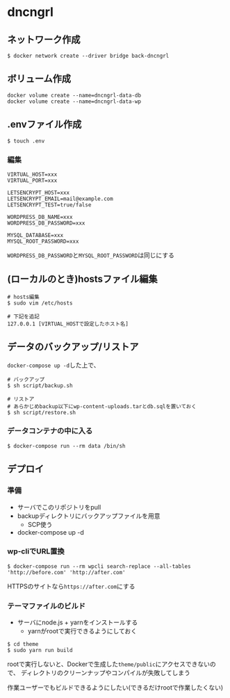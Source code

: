 # dncngrl


## ネットワーク作成
```
$ docker network create --driver bridge back-dncngrl
```


## ボリューム作成
```
docker volume create --name=dncngrl-data-db
docker volume create --name=dncngrl-data-wp
```


## .envファイル作成
```
$ touch .env
```

### 編集
```
VIRTUAL_HOST=xxx
VIRTUAL_PORT=xxx

LETSENCRYPT_HOST=xxx
LETSENCRYPT_EMAIL=mail@example.com
LETSENCRYPT_TEST=true/false

WORDPRESS_DB_NAME=xxx
WORDPRESS_DB_PASSWORD=xxx

MYSQL_DATABASE=xxx
MYSQL_ROOT_PASSWORD=xxx
```

`WORDPRESS_DB_PASSWORD`と`MYSQL_ROOT_PASSWORD`は同じにする


## (ローカルのとき)hostsファイル編集
```
# hosts編集
$ sudo vim /etc/hosts

# 下記を追記
127.0.0.1 [VIRTUAL_HOSTで設定したホスト名]
```


## データのバックアップ/リストア
`docker-compose up -d`した上で、

```
# バックアップ
$ sh script/backup.sh

# リストア
# あらかじめbackup以下にwp-content-uploads.tarとdb.sqlを置いておく
$ sh script/restore.sh
```


### データコンテナの中に入る
```
$ docker-compose run --rm data /bin/sh
```


## デプロイ
### 準備
* サーバでこのリポジトリをpull
* backupディレクトリにバックアップファイルを用意
  * SCP使う
* docker-compose up -d

### wp-cliでURL置換
```
$ docker-compose run --rm wpcli search-replace --all-tables 'http://before.com' 'http://after.com'
```

HTTPSのサイトなら`https://after.com`にする

### テーマファイルのビルド
* サーバにnode.js + yarnをインストールする
  * yarnがrootで実行できるようにしておく

```
$ cd theme
$ sudo yarn run build
```

rootで実行しないと、Dockerで生成した`theme/public`にアクセスできないので、
ディレクトリのクリーンナップやコンパイルが失敗してしまう

作業ユーザーでもビルドできるようにしたい(できるだけrootで作業したくない)
